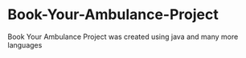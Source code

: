 # Book-Your-Ambulance-Project
Book Your Ambulance Project was created using java and many more languages
